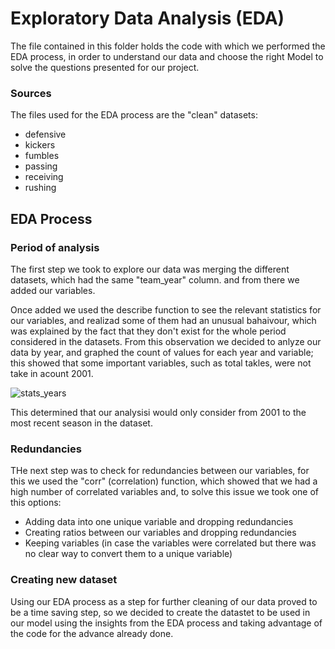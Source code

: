 # Exploratory Data Analysis (EDA)

The file contained in this folder holds the code with which we performed the EDA process, in order to understand our data and choose the right Model to solve the questions presented for our project.

### Sources

The files used for the EDA process are the "clean" datasets:
- defensive
- kickers
- fumbles
- passing
- receiving
- rushing

## EDA Process

### Period of analysis

The first step we took to explore our data was merging the different datasets, which had the same "team_year" column. and from there we added our variables.

Once added we used the describe function to see the relevant statistics for our variables, and realizad some of them had an unusual bahaivour, which was explained by the fact that they don't exist for the whole period considered in the datasets. From this observation we decided to anlyze our data by year, and graphed the count of values for each year and variable; this showed that some important variables, such as total takles, were not take in acount 2001.

![stats_years](https://user-images.githubusercontent.com/89816213/157533119-97e77c3d-b8ef-4b10-97c5-bc3772e2c8eb.PNG)

This determined that our analysisi would only consider from 2001 to the most recent season in the dataset.

### Redundancies

THe next step was to check for redundancies between our variables, for this we used the "corr" (correlation) function, which showed that we had a high number of correlated variables and, to solve this issue we took one of this options:
- Adding data into one unique variable and dropping redundancies
- Creating ratios between our variables and dropping redundancies
- Keeping variables (in case the variables were correlated but there was no clear way to convert them to a unique variable)

### Creating new dataset

Using our EDA process as a step for further cleaning of our data proved to be a time saving step, so we decided to create the datastet to be used in our model using the insights from the EDA process and taking advantage of the code for the advance already done.

